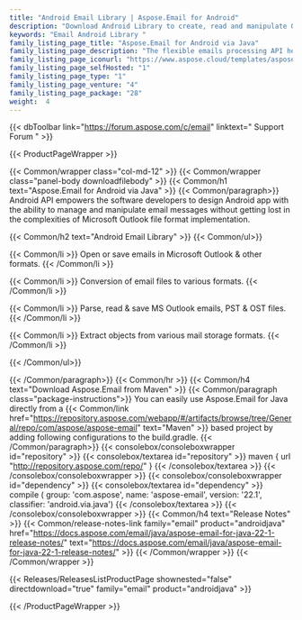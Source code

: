 ```yaml
---
title: "Android Email Library | Aspose.Email for Android"
description: "Download Android Library to create, read and manipulate Outlook MSG, PST, EML and MHT files from within an Android application. It provides the ability to manipulate message headers, contents, attachments, and MAPI properties as per the application specifications. "
keywords: "Email Android Library "
family_listing_page_title: "Aspose.Email for Android via Java"
family_listing_page_description: "The flexible emails processing API helps the developers manipulate Outlook email file formats from within Android applications. Aspose.Email for Android via Java has no dependencies other than Android Runtime therefore it does not need any other software to work."
family_listing_page_iconurl: "https://www.aspose.cloud/templates/aspose/App_Themes/V3/images/email/272x272/aspose_email-for-android-min.png"
family_listing_page_selfHosted: "1"
family_listing_page_type: "1"
family_listing_page_venture: "4"
family_listing_page_package: "28"
weight:  4
---
```


{{< dbToolbar link="https://forum.aspose.com/c/email" linktext=" Support Forum " >}}


{{< ProductPageWrapper >}}

<!-- ProductPageContent-->
{{< Common/wrapper class="col-md-12" >}}
{{< Common/wrapper class="panel-body downloadfilebody" >}}
{{< Common/h1 text="Aspose.Email for Android via Java" >}}
{{< Common/paragraph>}}
Android API empowers the software developers to design Android app with the ability to manage and manipulate email messages without getting lost in the complexities of Microsoft Outlook file format implementation.&nbsp;

{{< Common/h2 text="Android Email Library"  >}}
 {{< Common/ul>}}
 
   {{< Common/li >}} Open or save emails in Microsoft Outlook &amp; other formats. {{< /Common/li >}}

   {{< Common/li >}} Conversion of email files to various formats. {{< /Common/li >}}

   {{< Common/li >}} Parse, read &amp; save MS Outlook emails, PST &amp; OST files. {{< /Common/li >}}

   {{< Common/li >}} Extract objects from various mail storage formats. {{< /Common/li >}}

 {{< /Common/ul>}}

{{< /Common/paragraph>}}
{{< Common/hr >}}
{{< Common/h4 text="Download Aspose.Email from Maven"  >}}
{{< Common/paragraph class="package-instructions">}}
You can easily use Aspose.Email for Java directly from a {{< Common/link href="https://repository.aspose.com/webapp/#/artifacts/browse/tree/General/repo/com/aspose/aspose-email" text="Maven"  >}} based project by adding following configurations to the build.gradle.
 {{< /Common/paragraph>}}
{{< consolebox/consoleboxwrapper id="repository" >}}
       {{< consolebox/textarea id="repository" >}} maven {
    url "http://repository.aspose.com/repo/" } {{< /consolebox/textarea >}}
{{< /consolebox/consoleboxwrapper >}}
{{< consolebox/consoleboxwrapper id="dependency" >}}
       {{< consolebox/textarea id="dependency" >}} compile (
        group: 'com.aspose',
        name: 'aspose-email',
        version: '22.1',
        classifier: 'android.via.java') {{< /consolebox/textarea >}}
{{< /consolebox/consoleboxwrapper >}}
{{< Common/h4 text="Release Notes"  >}}
{{< Common/release-notes-link family="email" product="androidjava" href="https://docs.aspose.com/email/java/aspose-email-for-java-22-1-release-notes/" text="https://docs.aspose.com/email/java/aspose-email-for-java-22-1-release-notes/"  >}}
{{< /Common/wrapper >}}
{{< /Common/wrapper >}}

<!-- /ProductPageContent-->



<!-- ReleasesListProductPage-->
   {{< Releases/ReleasesListProductPage shownested="false"  directdownload="true" family="email" product="androidjava" >}}
<!-- /ReleasesListProductPage-->

{{< /ProductPageWrapper >}}

